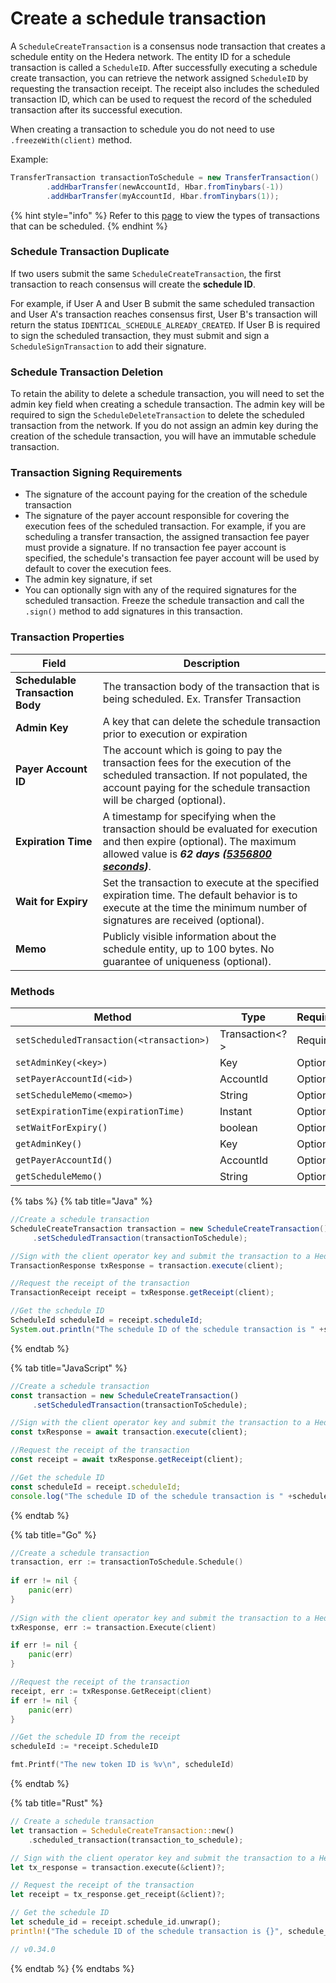 # Create a schedule transaction

A `ScheduleCreateTransaction` is a consensus node transaction that creates a schedule entity on the Hedera network. The entity ID for a schedule transaction is called a `ScheduleID`. After successfully executing a schedule create transaction, you can retrieve the network assigned `ScheduleID` by requesting the transaction receipt. The receipt also includes the scheduled transaction ID, which can be used to request the record of the scheduled transaction after its successful execution.

When creating a transaction to schedule you do not need to use `.freezeWith(client)` method.

Example:

```java
TransferTransaction transactionToSchedule = new TransferTransaction()
        .addHbarTransfer(newAccountId, Hbar.fromTinybars(-1))
        .addHbarTransfer(myAccountId, Hbar.fromTinybars(1));
```

{% hint style="info" %}
Refer to this [page](../../../core-concepts/scheduled-transaction.md#overview) to view the types of transactions that can be scheduled.&#x20;
{% endhint %}

### **Schedule Transaction Duplicate**

If two users submit the same `ScheduleCreateTransaction`, the first transaction to reach consensus will create the **schedule ID**.

For example, if User A and User B submit the same scheduled transaction and User A's transaction reaches consensus first, User B's transaction will return the status `IDENTICAL_SCHEDULE_ALREADY_CREATED`. If User B is required to sign the scheduled transaction, they must submit and sign a `ScheduleSignTransaction` to add their signature.

### **Schedule Transaction Deletion**

To retain the ability to delete a schedule transaction, you will need to set the admin key field when creating a schedule transaction. The admin key will be required to sign the `ScheduleDeleteTransaction` to delete the scheduled transaction from the network. If you do not assign an admin key during the creation of the schedule transaction, you will have an immutable schedule transaction.

### **Transaction Signing Requirements**

* The signature of the account paying for the creation of the schedule transaction
* The signature of the payer account responsible for covering the execution fees of the scheduled transaction. For example, if you are scheduling a transfer transaction, the assigned transaction fee payer must provide a signature. If no transaction fee payer account is specified, the schedule's transaction fee payer account will be used by default to cover the execution fees.
* The admin key signature, if set
* You can optionally sign with any of the required signatures for the scheduled transaction. Freeze the schedule transaction and call the `.sign()` method to add signatures in this transaction.

### **Transaction Properties**

| Field                            | Description                                                                                                                                                                                                                                                                                                                                        |
| -------------------------------- | -------------------------------------------------------------------------------------------------------------------------------------------------------------------------------------------------------------------------------------------------------------------------------------------------------------------------------------------------- |
| **Schedulable Transaction Body** | The transaction body of the transaction that is being scheduled. Ex. Transfer Transaction                                                                                                                                                                                                                                                          |
| **Admin Key**                    | A key that can delete the schedule transaction prior to execution or expiration                                                                                                                                                                                                                                                                    |
| **Payer Account ID**             | The account which is going to pay the transaction fees for the execution of the scheduled transaction. If not populated, the account paying for the schedule transaction will be charged (optional).                                                                                                                                               |
| **Expiration Time**              | A timestamp for specifying when the transaction should be evaluated for execution and then expire (optional). The maximum allowed value is _**62 days (**_[_**5356800 seconds**_](https://github.com/hashgraph/hedera-services/blob/develop/hedera-node/hedera-config/src/main/java/com/hedera/node/config/data/SchedulingConfig.java#L35)_**)**_. |
| **Wait for Expiry**              | Set the transaction to execute at the specified expiration time. The default behavior is to execute at the time the minimum number of signatures are received (optional).                                                                                                                                                                          |
| **Memo**                         | Publicly visible information about the schedule entity, up to 100 bytes. No guarantee of uniqueness (optional).                                                                                                                                                                                                                                    |

### Methods

<table><thead><tr><th width="427">Method</th><th width="164.33333333333331">Type</th><th>Requirement</th></tr></thead><tbody><tr><td><code>setScheduledTransaction(&#x3C;transaction>)</code></td><td>Transaction&#x3C;?> </td><td>Required</td></tr><tr><td><code>setAdminKey(&#x3C;key>)</code></td><td>Key</td><td>Optional</td></tr><tr><td><code>setPayerAccountId(&#x3C;id>)</code></td><td>AccountId</td><td>Optional</td></tr><tr><td><code>setScheduleMemo(&#x3C;memo>)</code></td><td>String</td><td>Optional</td></tr><tr><td><code>setExpirationTime(expirationTime)</code></td><td>Instant</td><td>Optional</td></tr><tr><td><code>setWaitForExpiry()</code></td><td>boolean</td><td>Optional</td></tr><tr><td><code>getAdminKey()</code></td><td>Key</td><td>Optional</td></tr><tr><td><code>getPayerAccountId()</code></td><td>AccountId</td><td>Optional</td></tr><tr><td><code>getScheduleMemo()</code></td><td>String</td><td>Optional</td></tr></tbody></table>

{% tabs %}
{% tab title="Java" %}
```java
//Create a schedule transaction
ScheduleCreateTransaction transaction = new ScheduleCreateTransaction()
     .setScheduledTransaction(transactionToSchedule);

//Sign with the client operator key and submit the transaction to a Hedera network
TransactionResponse txResponse = transaction.execute(client);

//Request the receipt of the transaction
TransactionReceipt receipt = txResponse.getReceipt(client);

//Get the schedule ID
ScheduleId scheduleId = receipt.scheduleId;
System.out.println("The schedule ID of the schedule transaction is " +scheduleId);
```
{% endtab %}

{% tab title="JavaScript" %}
```javascript
//Create a schedule transaction
const transaction = new ScheduleCreateTransaction()
     .setScheduledTransaction(transactionToSchedule);

//Sign with the client operator key and submit the transaction to a Hedera network
const txResponse = await transaction.execute(client);

//Request the receipt of the transaction
const receipt = await txResponse.getReceipt(client);

//Get the schedule ID
const scheduleId = receipt.scheduleId;
console.log("The schedule ID of the schedule transaction is " +scheduleId);
```
{% endtab %}

{% tab title="Go" %}
```go
//Create a schedule transaction
transaction, err := transactionToSchedule.Schedule()
	
if err != nil {
	panic(err)
}
	
//Sign with the client operator key and submit the transaction to a Hedera network
txResponse, err := transaction.Execute(client)

if err != nil {
	panic(err)
}

//Request the receipt of the transaction
receipt, err := txResponse.GetReceipt(client)
if err != nil {
	panic(err)
}

//Get the schedule ID from the receipt
scheduleId := *receipt.ScheduleID

fmt.Printf("The new token ID is %v\n", scheduleId)
```
{% endtab %}

{% tab title="Rust" %}
```rust
// Create a schedule transaction
let transaction = ScheduleCreateTransaction::new()
    .scheduled_transaction(transaction_to_schedule);

// Sign with the client operator key and submit the transaction to a Hedera network
let tx_response = transaction.execute(&client)?;

// Request the receipt of the transaction
let receipt = tx_response.get_receipt(&client)?;

// Get the schedule ID
let schedule_id = receipt.schedule_id.unwrap();
println!("The schedule ID of the schedule transaction is {}", schedule_id);

// v0.34.0
```
{% endtab %}
{% endtabs %}
